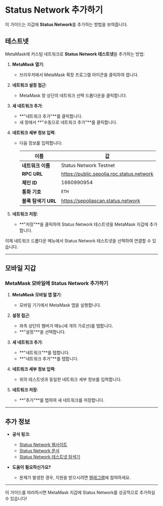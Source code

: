 # Status Network 추가하기

이 가이드는 지갑에 **Status Network**를 추가하는 방법을 보여줍니다.

## 테스트넷

MetaMask에 커스텀 네트워크로 **Status Network 테스트넷**을 추가하는 방법:

1. **MetaMask 열기**:

   - 브라우저에서 MetaMask 확장 프로그램 아이콘을 클릭하여 엽니다.

2. **네트워크 설정 접근**:

   - MetaMask 창 상단의 네트워크 선택 드롭다운을 클릭합니다.

3. **새 네트워크 추가**:

   - **"네트워크 추가"**를 클릭합니다.
   - 새 창에서 **"수동으로 네트워크 추가"**를 클릭합니다.

4. **네트워크 세부 정보 입력**:

   - 다음 정보를 입력합니다:

     | 이름             | 값                                      |
     |------------------|------------------------------------------|
     | **네트워크 이름** | Status Network Testnet                   |
     | **RPC URL**      | https://public.sepolia.rpc.status.network |
     | **체인 ID**      | 1660990954                              |
     | **통화 기호**    | `ETH`                                   |
     | **블록 탐색기 URL** | https://sepoliascan.status.network |

5. **네트워크 저장**:

   - **"저장"**을 클릭하여 Status Network 테스트넷을 MetaMask 지갑에 추가합니다.

이제 네트워크 드롭다운 메뉴에서 Status Network 테스트넷을 선택하여 연결할 수 있습니다.

---

## 모바일 지갑

### MetaMask 모바일에 Status Network 추가하기

1. **MetaMask 모바일 앱 열기**:

   - 모바일 기기에서 MetaMask 앱을 실행합니다.

2. **설정 접근**:

   - 좌측 상단의 햄버거 메뉴(세 개의 가로선)를 탭합니다.
   - **"설정"**을 선택합니다.

3. **새 네트워크 추가**:

   - **"네트워크"**를 탭합니다.
   - **"네트워크 추가"**를 탭합니다.

4. **네트워크 세부 정보 입력**:

   - 위의 테스트넷과 동일한 네트워크 세부 정보를 입력합니다.

5. **네트워크 저장**:

   - **"추가"**를 탭하여 새 네트워크를 저장합니다.

---

## 추가 정보

- **공식 링크**:

  - [Status Network 웹사이트](https://status.network/)
  - [Status Network 문서](https://docs.status.network/)
  - [Status Network 테스트넷 탐색기](https://sepoliascan.status.network)

- **도움이 필요하신가요?**

  - 문제가 발생한 경우, 지원을 받으시려면 [텔레그램](https://t.me/+k04A_OZbhIs1Mzc9)에 참여하세요.

---

이 가이드를 따라하시면 MetaMask 지갑에 Status Network를 성공적으로 추가하실 수 있습니다!
